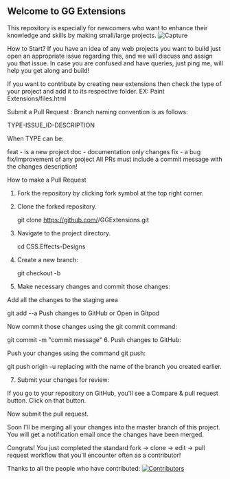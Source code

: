 ## Welcome to GG Extensions
This repository is especially for newcomers who want to enhance their knowledge and skills by making small/large projects.
![Capture](https://github.com/WeBeginners-Community/GGExtensions/assets/72568715/f9fe12dd-d091-4999-8775-e034f4a81034)


How to Start?
If you have an idea of any web projects you want to build just open an appropriate issue regarding this, and we will discuss and assign you that issue. In case you are confused and have queries, just ping me, will help you get along and build!

If you want to contribute by creating new extensions then check the type of your project and add it to its respective folder.
EX: Paint Extensions/files.html

Submit a Pull Request :
Branch naming convention is as follows:

TYPE-ISSUE_ID-DESCRIPTION

When TYPE can be:

feat - is a new project
doc - documentation only changes
fix - a bug fix/improvement of any project
All PRs must include a commit message with the changes description!

How to make a Pull Request
1. Fork the repository by clicking fork symbol at the top right corner.

2. Clone the forked repository.

   git clone https://github.com/<your-github-id>/GGExtensions.git
3. Navigate to the project directory.

   cd CSS.Effects-Designs
4. Create a new branch:

   git checkout -b <Add your branch name>
5. Make necessary changes and commit those changes:

Add all the changes to the staging area

git add --a
Push changes to GitHub
or Open in Gitpod

Now commit those changes using the git commit command:

git commit -m "commit message"
6. Push changes to GitHub:

Push your changes using the command git push:

git push origin -u <add-your-branch-name>
replacing <add-your-branch-name> with the name of the branch you created earlier.

7. Submit your changes for review:

If you go to your repository on GitHub, you'll see a Compare & pull request button. Click on that button.

Now submit the pull request.

Soon I'll be merging all your changes into the master branch of this project. You will get a notification email once the changes have been merged.

Congrats! You just completed the standard fork -> clone -> edit -> pull request workflow that you'll encounter often as a contributor!

Thanks to all the people who have contributed: 
[![Contributors](https://contrib.rocks/image?repo=WeBeginners-Community/CSS.Effects-Designs)](https://github.com/WeBeginners-Community/GGExtensions/graphs/contributors)
